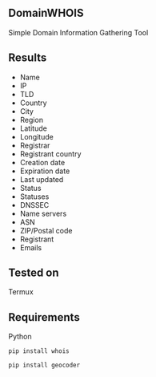 DomainWHOIS
----
Simple Domain Information Gathering Tool

Results
----
- Name
- IP
- TLD
- Country
- City
- Region
- Latitude
- Longitude
- Registrar
- Registrant country
- Creation date
- Expiration date
- Last updated
- Status
- Statuses
- DNSSEC
- Name servers
- ASN
- ZIP/Postal code
- Registrant
- Emails

Tested on
----
Termux

Requirements
----
Python

`pip install whois`

`pip install geocoder`

